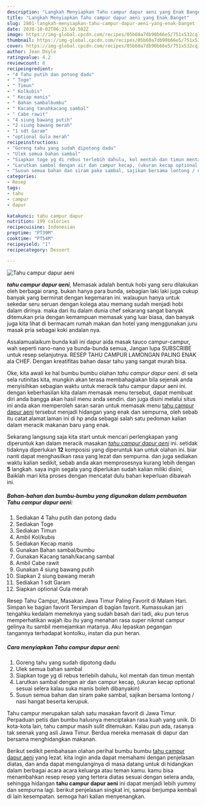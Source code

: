 ```yaml
---
description: "Langkah Menyiapkan Tahu campur dapur aeni yang Enak Banget"
title: "Langkah Menyiapkan Tahu campur dapur aeni yang Enak Banget"
slug: 2801-langkah-menyiapkan-tahu-campur-dapur-aeni-yang-enak-banget
date: 2020-10-02T06:23:50.502Z
image: https://img-global.cpcdn.com/recipes/05b60a7db90b66e5/751x532cq70/tahu-campur-dapur-aeni-foto-resep-utama.jpg
thumbnail: https://img-global.cpcdn.com/recipes/05b60a7db90b66e5/751x532cq70/tahu-campur-dapur-aeni-foto-resep-utama.jpg
cover: https://img-global.cpcdn.com/recipes/05b60a7db90b66e5/751x532cq70/tahu-campur-dapur-aeni-foto-resep-utama.jpg
author: Jean Doyle
ratingvalue: 4.2
reviewcount: 8
recipeingredient:
- "4 Tahu putih dan potong dadu"
- " Toge"
- " Timun"
- " Kolkubis"
- " Kecap manis"
- " Bahan sambalbumbu"
- " Kacang tanahkacang sambal"
- " Cabe rawit"
- "4 siung bawang putih"
- "2 siung bawang merah"
- "1 sdt Garam"
- "optional Gula merah"
recipeinstructions:
- "Goreng tahu yang sudah dipotong dadu"
- "Ulek semua bahan sambal"
- "Siapkan toge yg di rebus terlebih dahulu, kol mentah dan timun mentah"
- "Larutkan sambal dengan air dan campur kecap, (ukuran kecap optional sesuai selera kalau suka manis boleh dibanyakin)"
- "Susun semua bahan dan siram pake sambal, sajikan bersama lontong / nasi hangat beserta kerupuk."
categories:
- Resep
tags:
- tahu
- campur
- dapur

katakunci: tahu campur dapur 
nutrition: 199 calories
recipecuisine: Indonesian
preptime: "PT39M"
cooktime: "PT54M"
recipeyield: "1"
recipecategory: Dessert

---
```



![Tahu campur dapur aeni](https://img-global.cpcdn.com/recipes/05b60a7db90b66e5/751x532cq70/tahu-campur-dapur-aeni-foto-resep-utama.jpg)

<b><i>tahu campur dapur aeni</i></b>, Memasak adalah bentuk hobi yang seru dilakukan oleh berbagai orang. bukan hanya para bunda, sebagian laki laki juga cukup banyak yang berminat dengan kegemaran ini. walaupun hanya untuk sekedar seru seruan dengan kolega atau memang sudah menjadi hobi dalam dirinya. maka dari itu dalam dunia chef sekarang sangat banyak ditemukan pria dengan kemampuan memasak yang luar biasa, dan banyak juga kita lihat di bermacam rumah makan dan hotel yang menggunakan juru masak pria sebagai koki andalan nya.

Assalamualaikum bunda kali ini dapur aida masak tauco campur-campur, wah seperti nano-nano ya bunda-bunda semua, Jangan lupa SUBSCRIBE untuk resep selanjutnya. RESEP TAHU CAMPUR LAMONGAN PALING ENAK ala CHEF. Dengan kreatifitas bahan dasar tahu yang sangat murah bisa.

Oke, kita awali ke hal bumbu bumbu olahan <i>tahu campur dapur aeni</i>. di sela sela rutinitas kita, mungkin akan terasa membahagiakan bila sejenak anda menyisihkan sebagian waktu untuk meracik tahu campur dapur aeni ini. dengan keberhasilan kita dalam memasak menu tersebut, dapat membuat diri anda bangga akan hasil menu anda sendiri. dan juga disini melalui situs ini anda akan memperoleh saran saran untuk memasak menu <u>tahu campur dapur aeni</u> tersebut menjadi hidangan yang enak dan sempurna, oleh sebab itu catat alamat laman ini di hp anda sebagai salah satu pedoman kalian dalam meracik makanan baru yang enak.


Sekarang langsung saja kita start untuk mencari perlengkapan yang diperuntuk kan dalam meracik masakan <u><i>tahu campur dapur aeni</i></u> ini. setidak tidaknya diperlukan <b>12</b> komposisi yang diperuntuk kan untuk olahan ini. biar nanti dapat menghasilkan rasa yang lezat dan sempurna. dan juga sediakan waktu kalian sedikit, sebab anda akan memprosesnya kurang lebih dengan <b>5</b> langkah. saya ingin segala yang diperlukan sudah kalian miliki disini, Baiklah mari kita proses dengan mencatat dulu bahan keperluan dibawah ini.

<!--inarticleads1-->

##### Bahan-bahan dan bumbu-bumbu yang digunakan dalam pembuatan Tahu campur dapur aeni:

1. Sediakan 4 Tahu putih dan potong dadu
1. Sediakan  Toge
1. Sediakan  Timun
1. Ambil  Kol/kubis
1. Sediakan  Kecap manis
1. Gunakan  Bahan sambal/bumbu
1. Gunakan  Kacang tanah/kacang sambal
1. Ambil  Cabe rawit
1. Gunakan 4 siung bawang putih
1. Siapkan 2 siung bawang merah
1. Sediakan 1 sdt Garam
1. Siapkan optional Gula merah


Resep Tahu Campur, Masakan Jawa Timur Paling Favorit di Malam Hari. Simpan ke bagian favorit Tersimpan di bagian favorit. Kumassukan jari tengahku kedalam memeknya yang sudah basah dari tadi, aku pun terus memperhatikan wajah ibu itu yang menahan rasa super nikmat campur gelinya itu sambil memejamkan matanya. Aku lepaskan pegangan tangannya terhadapat kontolku, instan dia pun heran. 

<!--inarticleads2-->

##### Cara menyiapkan Tahu campur dapur aeni:

1. Goreng tahu yang sudah dipotong dadu
1. Ulek semua bahan sambal
1. Siapkan toge yg di rebus terlebih dahulu, kol mentah dan timun mentah
1. Larutkan sambal dengan air dan campur kecap, (ukuran kecap optional sesuai selera kalau suka manis boleh dibanyakin)
1. Susun semua bahan dan siram pake sambal, sajikan bersama lontong / nasi hangat beserta kerupuk.


Tahu campur merupakan salah satu masakan favorit di Jawa Timur. Perpaduan petis dan bumbu halusnya menciptakan rasa kuah yang unik. Di kota-kota lain, tahu campur masih sulit ditemukan. Kalau pun ada, rasanya tak seenak yang asli Jawa Timur. Berdua mereka memasak di dapur dan bersama menghidangkan makanan. 

Berikut sedikit pembahasan olahan perihal bumbu bumbu <u>tahu campur dapur aeni</u> yang lezat. kita ingin anda dapat memahami dengan penjelasan diatas, dan anda dapat mengulanginya di masa datang untuk di hidangkan dalam berbagai acara acara keluarga atau teman kamu. kamu bisa menambahkan resep resep yang tertera diatas sesuai dengan selera anda, sehingga hidangan <b>tahu campur dapur aeni</b> ini dapat menjadi lebih yummy dan sempurna lagi. berikut penjelasan singkat ini, sampai berjumpa kembali di lain kesempatan. semoga hari kalian menyenangkan.
